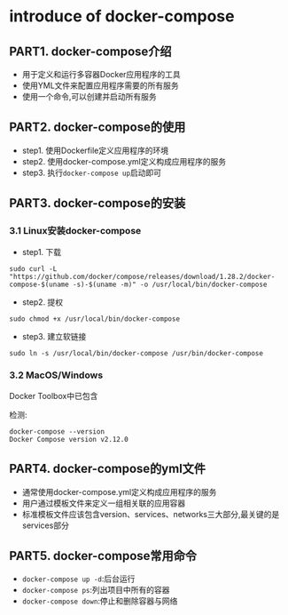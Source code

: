 # introduce of docker-compose

## PART1. docker-compose介绍

- 用于定义和运行多容器Docker应用程序的工具
- 使用YML文件来配置应用程序需要的所有服务
- 使用一个命令,可以创建并启动所有服务

## PART2. docker-compose的使用

- step1. 使用Dockerfile定义应用程序的环境
- step2. 使用docker-compose.yml定义构成应用程序的服务
- step3. 执行`docker-compose up`启动即可

## PART3. docker-compose的安装

### 3.1 Linux安装docker-compose

- step1. 下载

```
sudo curl -L "https://github.com/docker/compose/releases/download/1.28.2/docker-compose-$(uname -s)-$(uname -m)" -o /usr/local/bin/docker-compose
```

- step2. 提权

```
sudo chmod +x /usr/local/bin/docker-compose
```

- step3. 建立软链接

```
sudo ln -s /usr/local/bin/docker-compose /usr/bin/docker-compose
```

### 3.2 MacOS/Windows

Docker Toolbox中已包含

检测:

```
docker-compose --version
Docker Compose version v2.12.0
```

## PART4. docker-compose的yml文件

- 通常使用docker-compose.yml定义构成应用程序的服务
- 用户通过模板文件来定义一组相关联的应用容器
- 标准模板文件应该包含version、services、networks三大部分,最关键的是services部分

## PART5. docker-compose常用命令

- `docker-compose up -d`:后台运行
- `docker-compose ps`:列出项目中所有的容器
- `docker-compose down`:停止和删除容器与网络


